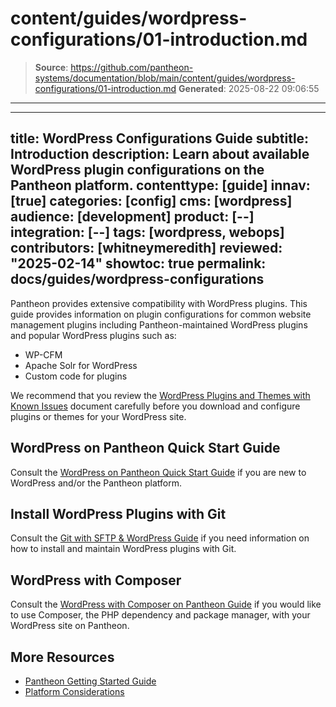 # content/guides/wordpress-configurations/01-introduction.md

> **Source**: https://github.com/pantheon-systems/documentation/blob/main/content/guides/wordpress-configurations/01-introduction.md
> **Generated**: 2025-08-22 09:06:55

---

---
title: WordPress Configurations Guide
subtitle: Introduction
description: Learn about available WordPress plugin configurations on the Pantheon platform.
contenttype: [guide]
innav: [true]
categories: [config]
cms: [wordpress]
audience: [development]
product: [--]
integration: [--]
tags: [wordpress, webops]
contributors: [whitneymeredith]
reviewed: "2025-02-14"
showtoc: true
permalink: docs/guides/wordpress-configurations
---

Pantheon provides extensive compatibility with WordPress plugins. This guide provides information on plugin configurations for common website management plugins including Pantheon-maintained WordPress plugins and popular WordPress plugins such as:

- WP-CFM
- Apache Solr for WordPress
- Custom code for plugins

We recommend that you review the [WordPress Plugins and Themes with Known Issues](/wordpress-known-issues) document carefully before you download and configure plugins or themes for your WordPress site.

## WordPress on Pantheon Quick Start Guide

Consult the [WordPress on Pantheon Quick Start Guide](/guides/wordpress-pantheon) if you are new to WordPress and/or the Pantheon platform.

## Install WordPress Plugins with Git

Consult the [Git with SFTP & WordPress Guide](/guides/wordpress-git/plugins) if you need information on how to install and maintain WordPress plugins with Git.

## WordPress with Composer

Consult the [WordPress with Composer on Pantheon Guide](/guides/wordpress-composer) if you would like to use Composer, the PHP dependency and package manager, with your WordPress site on Pantheon.

## More Resources

- [Pantheon Getting Started Guide](/guides/getstarted/)
- [Platform Considerations](/guides/platform-considerations)